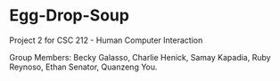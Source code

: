 Egg-Drop-Soup
=============

Project 2 for CSC 212 - Human Computer Interaction

Group Members: Becky Galasso, Charlie Henick, Samay Kapadia, Ruby Reynoso, Ethan Senator, Quanzeng You.